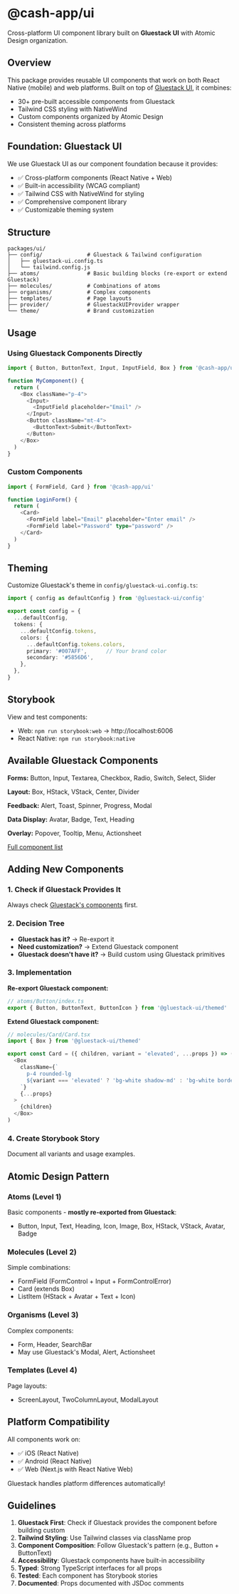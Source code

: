 # @cash-app/ui

Cross-platform UI component library built on **Gluestack UI** with Atomic Design organization.

## Overview

This package provides reusable UI components that work on both React Native (mobile) and web platforms. Built on top of [Gluestack UI](https://gluestack.io/ui), it combines:
- 30+ pre-built accessible components from Gluestack
- Tailwind CSS styling with NativeWind
- Custom components organized by Atomic Design
- Consistent theming across platforms

## Foundation: Gluestack UI

We use Gluestack UI as our component foundation because it provides:
- ✅ Cross-platform components (React Native + Web)
- ✅ Built-in accessibility (WCAG compliant)
- ✅ Tailwind CSS with NativeWind for styling
- ✅ Comprehensive component library
- ✅ Customizable theming system

## Structure

```
packages/ui/
├── config/              # Gluestack & Tailwind configuration
│   ├── gluestack-ui.config.ts
│   └── tailwind.config.js
├── atoms/               # Basic building blocks (re-export or extend Gluestack)
├── molecules/           # Combinations of atoms
├── organisms/           # Complex components
├── templates/           # Page layouts
├── provider/            # GluestackUIProvider wrapper
└── theme/               # Brand customization
```

## Usage

### Using Gluestack Components Directly

```typescript
import { Button, ButtonText, Input, InputField, Box } from '@cash-app/ui'

function MyComponent() {
  return (
    <Box className="p-4">
      <Input>
        <InputField placeholder="Email" />
      </Input>
      <Button className="mt-4">
        <ButtonText>Submit</ButtonText>
      </Button>
    </Box>
  )
}
```

### Custom Components

```typescript
import { FormField, Card } from '@cash-app/ui'

function LoginForm() {
  return (
    <Card>
      <FormField label="Email" placeholder="Enter email" />
      <FormField label="Password" type="password" />
    </Card>
  )
}
```

## Theming

Customize Gluestack's theme in `config/gluestack-ui.config.ts`:

```typescript
import { config as defaultConfig } from '@gluestack-ui/config'

export const config = {
  ...defaultConfig,
  tokens: {
    ...defaultConfig.tokens,
    colors: {
      ...defaultConfig.tokens.colors,
      primary: '#007AFF',      // Your brand color
      secondary: '#5856D6',
    },
  },
}
```

## Storybook

View and test components:
- Web: `npm run storybook:web` → http://localhost:6006
- React Native: `npm run storybook:native`

## Available Gluestack Components

**Forms:** Button, Input, Textarea, Checkbox, Radio, Switch, Select, Slider

**Layout:** Box, HStack, VStack, Center, Divider

**Feedback:** Alert, Toast, Spinner, Progress, Modal

**Data Display:** Avatar, Badge, Text, Heading

**Overlay:** Popover, Tooltip, Menu, Actionsheet

[Full component list](https://gluestack.io/ui/docs/components/all-components)

## Adding New Components

### 1. Check if Gluestack Provides It
Always check [Gluestack's components](https://gluestack.io/ui/docs/components/all-components) first.

### 2. Decision Tree
- **Gluestack has it?** → Re-export it
- **Need customization?** → Extend Gluestack component
- **Gluestack doesn't have it?** → Build custom using Gluestack primitives

### 3. Implementation

**Re-export Gluestack component:**
```typescript
// atoms/Button/index.ts
export { Button, ButtonText, ButtonIcon } from '@gluestack-ui/themed'
```

**Extend Gluestack component:**
```typescript
// molecules/Card/Card.tsx
import { Box } from '@gluestack-ui/themed'

export const Card = ({ children, variant = 'elevated', ...props }) => (
  <Box
    className={`
      p-4 rounded-lg
      ${variant === 'elevated' ? 'bg-white shadow-md' : 'bg-white border border-gray-200'}
    `}
    {...props}
  >
    {children}
  </Box>
)
```

### 4. Create Storybook Story
Document all variants and usage examples.

## Atomic Design Pattern

### Atoms (Level 1)
Basic components - **mostly re-exported from Gluestack**:
- Button, Input, Text, Heading, Icon, Image, Box, HStack, VStack, Avatar, Badge

### Molecules (Level 2)
Simple combinations:
- FormField (FormControl + Input + FormControlError)
- Card (extends Box)
- ListItem (HStack + Avatar + Text + Icon)

### Organisms (Level 3)
Complex components:
- Form, Header, SearchBar
- May use Gluestack's Modal, Alert, Actionsheet

### Templates (Level 4)
Page layouts:
- ScreenLayout, TwoColumnLayout, ModalLayout

## Platform Compatibility

All components work on:
- ✅ iOS (React Native)
- ✅ Android (React Native)
- ✅ Web (Next.js with React Native Web)

Gluestack handles platform differences automatically!

## Guidelines

1. **Gluestack First**: Check if Gluestack provides the component before building custom
2. **Tailwind Styling**: Use Tailwind classes via className prop
3. **Component Composition**: Follow Gluestack's pattern (e.g., Button + ButtonText)
4. **Accessibility**: Gluestack components have built-in accessibility
5. **Typed**: Strong TypeScript interfaces for all props
6. **Tested**: Each component has Storybook stories
7. **Documented**: Props documented with JSDoc comments
